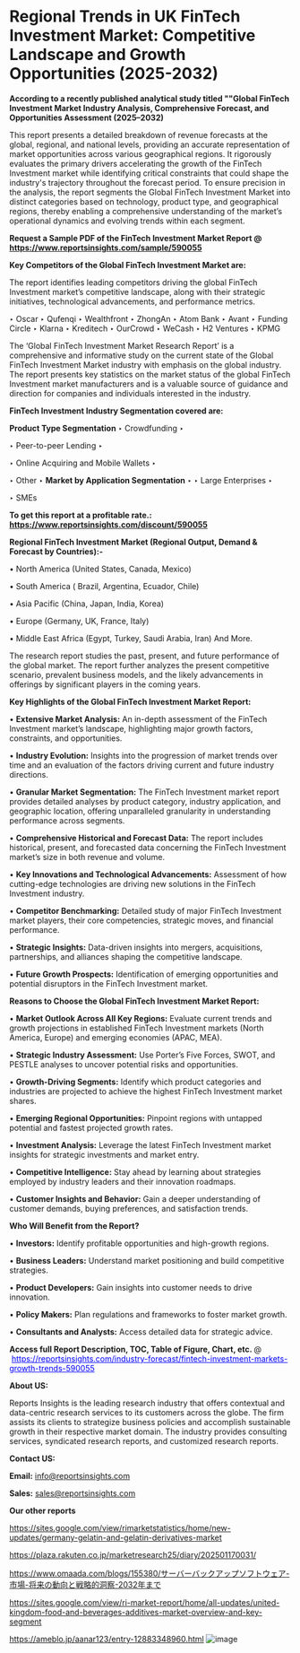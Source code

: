 # Regional Trends in UK FinTech Investment Market: Competitive Landscape and Growth Opportunities (2025-2032)

<strong>According to a recently published analytical study titled ""Global FinTech Investment Market Industry Analysis, Comprehensive Forecast, and Opportunities Assessment (2025–2032)</strong>

This report presents a detailed breakdown of revenue forecasts at the global, regional, and national levels, providing an accurate representation of market opportunities across various geographical regions. It rigorously evaluates the primary drivers accelerating the growth of the FinTech Investment market while identifying critical constraints that could shape the industry's trajectory throughout the forecast period. To ensure precision in the analysis, the report segments the Global FinTech Investment Market into distinct categories based on technology, product type, and geographical regions, thereby enabling a comprehensive understanding of the market’s operational dynamics and evolving trends within each segment.

<strong>Request a Sample PDF of the FinTech Investment Market Report </strong><strong>@<a href=https://www.reportsinsights.com/sample/590055 style=color:#0000ff;> https://www.reportsinsights.com/sample/590055</a></strong></font>

<strong>Key Competitors of the Global FinTech Investment Market are:</strong>

The report identifies leading competitors driving the global FinTech Investment market’s competitive landscape, along with their strategic initiatives, technological advancements, and performance metrics.

‣ Oscar
‣ Qufenqi
‣ Wealthfront
‣ ZhongAn
‣ Atom Bank
‣ Avant
‣ Funding Circle
‣ Klarna
‣ Kreditech
‣ OurCrowd
‣ WeCash
‣ H2 Ventures
‣ KPMG

The ‘Global FinTech Investment Market Research Report’ is a comprehensive and informative study on the current state of the Global FinTech Investment Market industry with emphasis on the global industry. The report presents key statistics on the market status of the global FinTech Investment market manufacturers and is a valuable source of guidance and direction for companies and individuals interested in the industry.

<strong>FinTech Investment Industry Segmentation covered are:</strong>

<strong>Product Type Segmentation</strong>
‣
Crowdfunding
‣ 

‣ Peer-to-peer Lending
‣ 

‣ Online Acquiring and Mobile Wallets
‣ 

‣ Other
‣ 
<strong>Market by Application Segmentation</strong>
‣
‣  Large Enterprises
‣ 

‣ SMEs

<strong>To get this report at a profitable rate.: <a href=https://www.reportsinsights.com/discount/590055 style=color:#0000ff;>https://www.reportsinsights.com/discount/590055</a></strong></font>

<strong>Regional FinTech Investment Market (Regional Output, Demand &amp; Forecast by Countries):-</strong>

• North America (United States, Canada, Mexico)

• South America ( Brazil, Argentina, Ecuador, Chile)

• Asia Pacific (China, Japan, India, Korea)

• Europe (Germany, UK, France, Italy)

• Middle East Africa (Egypt, Turkey, Saudi Arabia, Iran) And More.

The research report studies the past, present, and future performance of the global market. The report further analyzes the present competitive scenario, prevalent business models, and the likely advancements in offerings by significant players in the coming years.

<strong>Key Highlights of the Global FinTech Investment Market Report:</strong>

• <strong>Extensive Market Analysis:</strong> An in-depth assessment of the FinTech Investment market’s landscape, highlighting major growth factors, constraints, and opportunities.

• <strong>Industry Evolution:</strong> Insights into the progression of market trends over time and an evaluation of the factors driving current and future industry directions.

• <strong>Granular Market Segmentation:</strong> The FinTech Investment market report provides detailed analyses by product category, industry application, and geographic location, offering unparalleled granularity in understanding performance across segments.

• <strong>Comprehensive Historical and Forecast Data:</strong> The report includes historical, present, and forecasted data concerning the FinTech Investment market’s size in both revenue and volume.

• <strong>Key Innovations and Technological Advancements:</strong> Assessment of how cutting-edge technologies are driving new solutions in the FinTech Investment industry.

• <strong>Competitor Benchmarking:</strong> Detailed study of major FinTech Investment market players, their core competencies, strategic moves, and financial performance.

• <strong>Strategic Insights:</strong> Data-driven insights into mergers, acquisitions, partnerships, and alliances shaping the competitive landscape.

• <strong>Future Growth Prospects:</strong> Identification of emerging opportunities and potential disruptors in the FinTech Investment market.

<strong>Reasons to Choose the Global FinTech Investment Market Report:</strong>

• <strong>Market Outlook Across All Key Regions:</strong> Evaluate current trends and growth projections in established FinTech Investment markets (North America, Europe) and emerging economies (APAC, MEA).

• <strong>Strategic Industry Assessment:</strong> Use Porter’s Five Forces, SWOT, and PESTLE analyses to uncover potential risks and opportunities.

• <strong>Growth-Driving Segments:</strong> Identify which product categories and industries are projected to achieve the highest FinTech Investment market shares.

• <strong>Emerging Regional Opportunities:</strong> Pinpoint regions with untapped potential and fastest projected growth rates.

• <strong>Investment Analysis:</strong> Leverage the latest FinTech Investment market insights for strategic investments and market entry.

• <strong>Competitive Intelligence:</strong> Stay ahead by learning about strategies employed by industry leaders and their innovation roadmaps.

• <strong>Customer Insights and Behavior:</strong> Gain a deeper understanding of customer demands, buying preferences, and satisfaction trends.

<strong>Who Will Benefit from the Report?</strong>

• <strong>Investors:</strong> Identify profitable opportunities and high-growth regions.

• <strong>Business Leaders:</strong> Understand market positioning and build competitive strategies.

• <strong>Product Developers:</strong> Gain insights into customer needs to drive innovation.

• <strong>Policy Makers:</strong> Plan regulations and frameworks to foster market growth.

• <strong>Consultants and Analysts:</strong> Access detailed data for strategic advice.
</ul>
<strong>Access full Report Description, TOC, Table of Figure, Chart, etc. </strong>@  <a href=https://reportsinsights.com/industry-forecast/fintech-investment-markets-growth-trends-590055 style=color:#0000ff;>https://reportsinsights.com/industry-forecast/fintech-investment-markets-growth-trends-590055</a></font>

<strong><strong>About US</strong>:</strong>

Reports Insights is the leading research industry that offers contextual and data-centric research services to its customers across the globe. The firm assists its clients to strategize business policies and accomplish sustainable growth in their respective market domain. The industry provides consulting services, syndicated research reports, and customized research reports.

<strong>Contact US:</strong>

<p class=""""><b>Email:</b> <a href=mailto:info@reportsinsights.com>info@reportsinsights.com</a></p>
<p class=""""><b>Sales:</b> <a href=mailto:sales@reportsinsights.com>sales@reportsinsights.com</a></p>

<strong>Our other reports</strong>

<a href=https://sites.google.com/view/rimarketstatistics/home/new-updates/germany-gelatin-and-gelatin-derivatives-market>https://sites.google.com/view/rimarketstatistics/home/new-updates/germany-gelatin-and-gelatin-derivatives-market</a>

<a href=https://plaza.rakuten.co.jp/marketresearch25/diary/202501170031/>https://plaza.rakuten.co.jp/marketresearch25/diary/202501170031/</a>

<a href=https://www.omaada.com/blogs/155380/サーバーバックアップソフトウェア-市場-将来の動向と戦略的洞察-2032年まで>https://www.omaada.com/blogs/155380/サーバーバックアップソフトウェア-市場-将来の動向と戦略的洞察-2032年まで</a>

<a href=https://sites.google.com/view/ri-market-report/home/all-updates/united-kingdom-food-and-beverages-additives-market-overview-and-key-segment>https://sites.google.com/view/ri-market-report/home/all-updates/united-kingdom-food-and-beverages-additives-market-overview-and-key-segment</a>

<a href=https://ameblo.jp/aanar123/entry-12883348960.html>https://ameblo.jp/aanar123/entry-12883348960.html</a>
![image](https://github.com/user-attachments/assets/77fe7b5c-a15a-443b-99ba-bf044920bb28)
